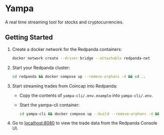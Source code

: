 # Yampa

A real time streaming tool for stocks and cryptocurrencies.

## Getting Started

1. Create a docker network for the Redpanda containers:

   ```bash
   docker network create --driver bridge --attachable redpanda-net
   ```

2. Start your Redpanda cluster:

   ```bash
   cd redpanda && docker compose up --remove-orphans -d && cd ..
   ```

3. Start streaming trades from Coincap into Redpanda:

   - Copy the contents of `yampa-cli/.env.example` into `yampa-cli/.env`.
   - Start the yampa-cli container:

     ```bash
     cd yampa-cli && docker compose up --build --remove-orphans -d && cd ..
     ```

4. Go to [localhost:8080](http://localhost:8080) to view the trade data from the Redpanda Console UI.
